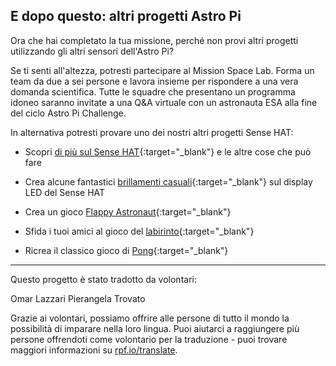 ## E dopo questo: altri progetti Astro Pi

Ora che hai completato la tua missione, perché non provi altri progetti utilizzando gli altri sensori dell'Astro Pi?

Se ti senti all'altezza, potresti partecipare al Mission Space Lab. Forma un team da due a sei persone e lavora insieme per rispondere a una vera domanda scientifica. Tutte le squadre che presentano un programma idoneo saranno invitate a una Q&A virtuale con un astronauta ESA alla fine del ciclo Astro Pi Challenge.

In alternativa potresti provare uno dei nostri altri progetti Sense HAT:

+ Scopri [di più sul Sense HAT](https://projects.raspberrypi.org/en/projects/getting-started-with-the-sense-hat){:target="_blank"} e le altre cose che può fare

+ Crea alcune fantastici [brillamenti casuali](https://projects.raspberrypi.org/en/projects/sense-hat-random-sparkles){:target="_blank"} sul display LED del Sense HAT

+ Crea un gioco [Flappy Astronaut](https://projects.raspberrypi.org/en/projects/flappy-astronaut){:target="_blank"}

+ Sfida i tuoi amici al gioco del [labirinto](https://projects.raspberrypi.org/en/projects/sense-hat-marble-maze){:target="_blank"}

+ Ricrea il classico gioco di [Pong](https://projects.raspberrypi.org/en/projects/sense-hat-pong){:target="_blank"}

***

Questo progetto è stato tradotto da volontari:

Omar Lazzari
Pierangela Trovato

Grazie ai volontari, possiamo offrire alle persone di tutto il mondo la possibilità di imparare nella loro lingua. Puoi aiutarci a raggiungere più persone offrendoti come volontario per la traduzione - puoi trovare maggiori informazioni su [rpf.io/translate](https://rpf.io/translate).